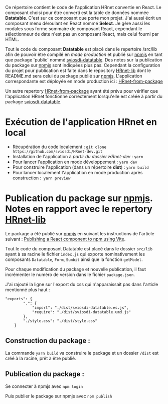 Ce répertoire contient le code de l'application HRnet convertie en React. Le composant choisi pour être converti est la table de données nommée **Datatable**. C'est sur ce composant que porte mon projet. J'ai aussi écrit un composant menu déroulant en React nommé **Select**. Je gère aussi les modales sous forme sommaire de composant React, cependant le sélectionneur de date n'est pas un composant React, mais celui fourni par HTML.

Tout le code du composant **Datatable** est placé dans le repertoire /src/lib afin de pouvoir être compilé en _mode production_ et publié sur [npmjs](https://npmjs.com) en tant que package 'public' nommé [sviosdi-datatable](https://www.npmjs.com/settings/sviosdi/packages). Des notes sur la publication du package sur [npmjs](https://npmjs.com) sont indiquées plus pas. Cependant la configuration du projet pour
publication est faite dans le repository [HRnet-lib](https://github.com/sviosdi/HRnet-lib) dont le README.md sera celui du package publié sur [npmjs](https://npmjs.com). L'application correspondante est déployée en mode production ici : [HRnet-from-package](https://sviosdi.github.io/HRnet-from-package/)

Un autre repertory [HRnet-from-package](https://github.com/sviosdi/HRnet-from-package) ayant été prévu pour vérifier que l'application HRnet fonctionne correctement lorsqu'elle est créée à partir du package [sviosdi-datatable](https://www.npmjs.com/settings/sviosdi/packages).

# Exécution de l'application HRnet en local

- Récupération du code localement : `git clone https://github.com/sviosdi/HRnet-dev.git`
- Installation de l'application à _partir du dossier HRnet-dev_ : `yarn`
- Pour lancer l'application en mode développement : `yarn dev`
- Pour construire l'application (dans un répertoire **dist**) : `yarn build`
- Pour lancer localement l'application en mode production après construction :` yarn preview`

# Publication du package sur [npmjs](https://npmjs.com). Notes en rapport avec le repertory [HRnet-lib](https://github.com/sviosdi/HRnet-lib)

Le package a été publié sur [npmjs](https://npmjs.com) en suivant les instructions de l'article suivant : [Publishing a React component to npm using Vite](https://tomsouthall.com/blog/publishing-react-component-using-vite).

Tout le code du composant Datatable est placé dans le dossier `src/lib` ayant à sa racine le fichier `index.js` qui exporte nominativement les composants `Datatable`, `Form`, `Sumbit` ainsi que la fonction `getModel`.

Pour chaque modification du package et nouvelle publication, il faut incrémenter le numéro de version dans le fichier `package.json`.

J'ai rajouté la ligne sur l'export du css qui n'apparaissait pas dans l'article mentionné plus haut :

```
"exports": {
        ".": {
            "import": "./dist/sviosdi-datatable.es.js",
            "require": "./dist/sviosdi-datatable.umd.js"
        },
        "./style.css": "./dist/style.css"
    }
```

## Construction du package :

La commande `yarn build` va construire le package et un dossier `/dist` est créé à la racine, prêt à être publié.

## Publication du package :

Se connecter à npmjs avec `npm login`

Puis publier le package sur npmjs avec `npm publish`
